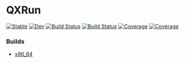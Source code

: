 # QXRun

[![Stable](https://img.shields.io/badge/docs-stable-blue.svg)](https://JuliaQX.github.io/QXRun.jl/stable)
[![Dev](https://img.shields.io/badge/docs-dev-blue.svg)](https://JuliaQX.github.io/QXRun.jl/dev)
[![Build Status](https://github.com/JuliaQX/QXRun.jl/workflows/CI/badge.svg)](https://github.com/JuliaQX/QXRun.jl/actions)
[![Build Status](https://github.com/JuliaQX/QXRun.jl/badges/master/pipeline.svg)](https://github.com/JuliaQX/QXRun.jl/pipelines)
[![Coverage](https://github.com/JuliaQX/QXRun.jl/badges/master/coverage.svg)](https://github.com/JuliaQX/QXRun.jl/commits/master)
[![Coverage](https://codecov.io/gh/JuliaQX/QXRun.jl/branch/master/graph/badge.svg)](https://codecov.io/gh/JuliaQX/QXRun.jl)

### Builds

* [x86_64](https://git.ichec.ie/quantex/qxrun.jl/-/jobs/artifacts/master/file/qxrun_sysimage.so?job=Julia%201.5)